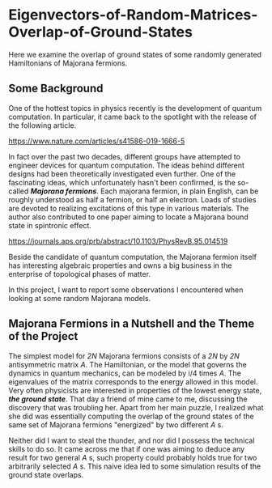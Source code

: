 # Eigenvectors-of-Random-Matrices-Overlap-of-Ground-States
Here we examine the overlap of ground states of some randomly generated Hamiltonians of Majorana fermions.
## Some Background
One of the hottest topics in physics recently is the development of quantum computation. In particular, it came back to the spotlight with the release of the following article.

<https://www.nature.com/articles/s41586-019-1666-5>

In fact over the past two decades, different groups have attempted to engineer devices for quantum computation. The ideas behind different designs had been theoretically investigated even further. One of the fascinating ideas, which unfortunately hasn't been confirmed, is the so-called ___Majorana fermions___. Each majorana fermion, in plain English, can be roughly understood as half a fermion, or half an electron. Loads of studies are devoted to realizing excitations of this type in various materials. The author also contributed to one paper aiming to locate a Majorana bound state in spintronic effect.

<https://journals.aps.org/prb/abstract/10.1103/PhysRevB.95.014519>

Beside the candidate of quantum computation, the Majorana fermion itself has interesting algebraic properties and owns a big business in the enterprise of topological phases of matter. 

In this project, I want to report some observations I encountered when looking at some random Majorana models.
## Majorana Fermions in a Nutshell and the Theme of the Project 
The simplest model for _2N_ Majorana fermions consists of a _2N_ by _2N_ antisymmetric matrix _A_. The Hamiltonian, or the model that governs the dynamics in quantum mechanics, can be modeled by i/4 times _A_. The eigenvalues of the matrix corresponds to the energy allowed in this model. Very often physicists are interested in properties of the lowest energy state, ___the ground state___. 
That day a friend of mine came to me, discussing the discovery that was troubling her. Apart from her main puzzle, I realized what she did was essentially computing the overlap of the ground states of the same set of Majorana fermions "energized" by two different _A_ s. 

Neither did I want to steal the thunder, and nor did I possess the technical skills to do so. It came across me that if one was aiming to deduce any result for two general _A_ s, such property could probably holds true for two arbitrarily selected _A_ s. This naive idea led to some simulation results of the ground state overlaps. 
